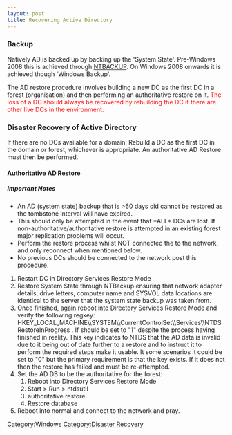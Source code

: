 ```yaml
---
layout: post 
title: Recovering Active Directory
---
```


### Backup

Natively AD is backed up by backing up the \'System State\'. Pre-Windows
2008 this is achieved through
[NTBACKUP](http://www.microsoft.com/downloads/details.aspx?FamilyID=7da725e2-8b69-4c65-afa3-2a53107d54a7).
On Windows 2008 onwards it is achieved though \'Windows Backup\'.

The AD restore procedure involves building a new DC as the first DC in a
forest (organisation) and then performing an authoritative restore on
it. <font color=Red>The loss of a DC should always be recovered by
rebuilding the DC if there are other live DCs in the environment.</font>

### Disaster Recovery of Active Directory

If there are no DCs available for a domain: Rebuild a DC as the first DC
in the domain or forest, whichever is appropriate. An authoritative AD
Restore must then be performed.

#### Authoritative AD Restore

##### Important Notes

-   An AD (system state) backup that is \>60 days old cannot be restored
    as the tombstone interval will have expired.
-   This should only be attempted in the event that \*ALL\* DCs are
    lost. If non-authoritative/authoritative restore is attempted in an
    existing forest major replication problems will occur.
-   Perform the restore process whilst NOT connected the to the network,
    and only reconnect when mentioned below.
-   No previous DCs should be connected to the network post this
    procedure.

1.  Restart DC in Directory Services Restore Mode
2.  Restore System State through NTBackup ensuring that network adapter
    details, drive letters, computer name and SYSVOL data locations are
    identical to the server that the system state backup was taken from.
3.  Once finished, again reboot into Directory Services Restore Mode and
    verify the following regkey:
    HKEY\_LOCAL\_MACHINE\\\\SYSTEM\\\\CurrentControlSet\\\\Services\\\\NTDSRestoreInProgress
    . If should be set to \"1\" despite the process having finished in
    reality. This key indicates to NTDS that the AD data is invalid due
    to it being out of date further to a restore and to instruct it to
    perform the required steps make it usable. It some scenarios it
    could be set to \"0\" but the primary requirement is that the key
    exists. If it does not then the restore has failed and must be
    re-attempted.
4.  Set the AD DB to be the authoritative for the forest:
    1.  Reboot into Directory Services Restore Mode
    2.  Start \> Run \> ntdsutil
    3.  authoritative restore <enter>
    4.  Restore database <enter>
5.  Reboot into normal and connect to the network and pray.

[Category:Windows](Category:Windows "wikilink") [Category:Disaster
Recovery](Category:Disaster_Recovery "wikilink")
